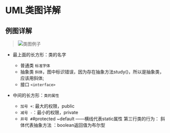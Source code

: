 # UML类图详解

## 例图详解
> ![类图例子](https://img.mukewang.com/szimg/5c1d9c4600011c4819201080.jpg)
+ 最上面的长方形：类的名字
  + 普通类 `标准字体`
  + 抽象类 `斜体`，图中标识错误，因为存在抽象方法study()，所以是抽象类，应该用斜体;
  + 接口 `<interface>`
  
+ 中间的长方形：`类的属性`
  + `加号 +`: 最大的权限，public
  + `减号 -`：最小的权限，private
  + `井号 #`#protected
~default
——横线代表static属性
第三行类的行为：
斜体代表抽象方法
：boolean返回值为布尔型


